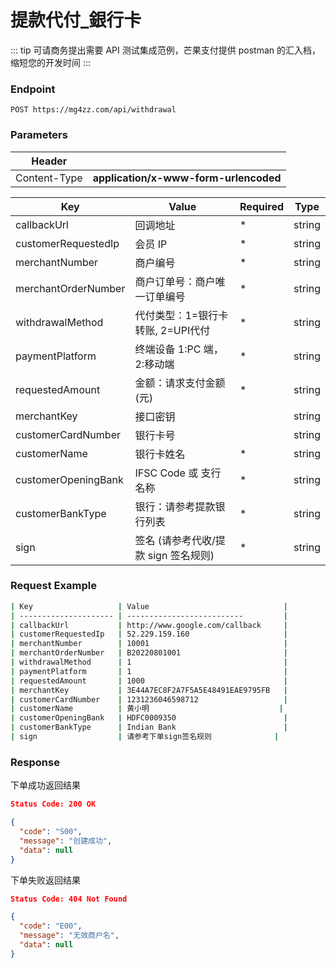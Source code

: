 # 提款代付_銀行卡

::: tip
可请商务提出需要 API 测试集成范例，芒果支付提供 postman 的汇入档，缩短您的开发时间
:::

### Endpoint

```
POST https://mg4zz.com/api/withdrawal
```

### Parameters

| Header                |                                            |
| --------------------- | --------------------------                 |
| Content-Type          | **application/x-www-form-urlencoded**      |


| Key                   | Value                               | Required | Type |
| --------------------- | --------------------------         |-------    |-------  |
| callbackUrl           | 回调地址                            | *        | string |
| customerRequestedIp   | 会员 IP                             | *        | string |
| merchantNumber        | 商户编号                            | *        | string |
| merchantOrderNumber   | 商户订单号：商户唯一订单编号         | *        | string |
| withdrawalMethod      | 代付类型：1=银行卡转账, 2=UPI代付    | *        | string |
| paymentPlatform       | 终端设备   1:PC 端，2:移动端         | *       | string |
| requestedAmount       | 金额：请求支付金额(元)               | *       | string |
| merchantKey           | 接口密钥                            |          | string |
| customerCardNumber    | 银行卡号                            |         | string |
| customerName          | 银行卡姓名                          | *        | string |
| customerOpeningBank   | IFSC Code 或 支行名称               | *        | string |
| customerBankType      | 银行：请参考提款银行列表             | *        | string |
| sign                  | 签名 (请参考代收/提款 sign 签名规则) | *        | string |

### Request Example

```bash
| Key                   | Value                              |
| --------------------- | --------------------------         |
| callbackUrl           | http://www.google.com/callback     |
| customerRequestedIp   | 52.229.159.160                     |
| merchantNumber        | 10001                              |
| merchantOrderNumber   | B20220801001                       |
| withdrawalMethod      | 1                                  |
| paymentPlatform       | 1                                  |
| requestedAmount       | 1000                               |
| merchantKey           | 3E44A7EC8F2A7F5A5E48491EAE9795FB   |
| customerCardNumber    | 1231236046598712                   |
| customerName          | 黄小明                             |
| customerOpeningBank   | HDFC0009350                        |
| customerBankType      | Indian Bank                        |
| sign                  | 请参考下单sign签名规则              |

```


### Response
下单成功返回结果
```json
Status Code: 200 OK

{
  "code": "S00",
  "message": "创建成功",
  "data": null
}
```
下单失败返回结果
```json
Status Code: 404 Not Found

{
  "code": "E00",
  "message": "无效商户名",
  "data": null
}
```
